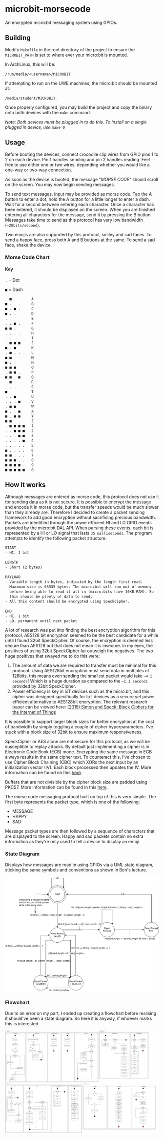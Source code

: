 # microbit-morsecode

An encrypted micro:bit messaging system using GPIOs.

## Building

Modify `Makefile` in the root directory of the project to ensure the
`MICROBIT_PATH` is set to where ever your micro:bit is mounted.

In ArchLinux, this will be:

`/run/media/<username>/MICROBIT`

If attempting to run on the UWE machines, the micro:bit should be
mounted at:

`/media/student/MICROBIT`.

Once properly configured, you may build the project and copy the binary
onto both devices with the `make` command.

*Note: Both devices must be plugged in to do this. To install on a
       single plugged in device, use `make 0`*

## Usage

Before booting the devices, connect crocodile clip wires from GPIO pins
1 to 2 on each device. Pin 1 handles sending and pin 2 handles reading.
Feel free to use either one or two wires, depending whether you would
like a one-way or two-way connection.

As soon as the device is booted, the message "*MORSE CODE*" should
scroll on the screen. You may now begin sending messages.

To send text messages, input may be provided as morse code. Tap the A
button to enter a dot, hold the A button for a little longer to enter a
dash. Wait for a second between entering each character. Once a
character has been entered, it should be displayed on the screen. When
you are finished entering all characters for the message, send it by
pressing the B button. Messages take time to send as this protocol has
very low bandwidth (`~28bits/second`).

Two emojis are also supported by this protocol, smiley and sad faces. To
send a happy face, press both A and B buttons at the same. To send a sad
face, shake the device.

### Morse Code Chart

#### Key

`.` = Dot

`■` = Dash

```
. ■         A
■ . . .     B
■ . ■ .     C
■ . .       D
.           E
. . ■ .     F
■ ■ .       G
. . . .     H
. .         I
. ■ ■ ■     J
■ . ■       K
. ■ . .     L
■ ■         M
■ .         N
■ ■ ■       O
. ■ ■ .     P
■ ■ . ■     Q
. ■ .       R
. . .       S
■           T
. . ■       U
. . . ■     V
. ■ ■       W
■ . . ■     X
■ . ■ ■     Y
■ ■ . .     Z
. ■ ■ ■ ■   1
. . ■ ■ ■   2
. . . ■ ■   3
. . . . ■   4
. . . . .   5
■ . . . .   6
■ ■ . . .   7
■ ■ ■ . .   8
■ ■ ■ ■ .   9
■ ■ ■ ■ ■   0
```

## How it works

Although messages are entered as morse code, this protocol does not use
it for sending data as it is not secure. It is possible to encrypt the
message and encode it in morse code, but the transfer speeds would be
much slower than they already are. Therefore I decided to create a
packet sending framework to add good encryption without sacrificing
precious bandwidth. Packets are identified through the power efficient
HI and LO GPIO events provided by the micro:bit DAL API. When parsing
these events, each bit is represented by a HI or LO signal that lasts
`35 milliseconds`. The program attempts to identify the following packet
structure:

```
START
- HI, 1 bit

LENGTH
- Short (2 bytes)

PAYLOAD
- Variable length in bytes, indicated by the length first read.
- Maximum size is 65535 bytes. The micro:bit will run out of memory
  before being able to read it all in (micro:bits have 16KB RAM). So
  this should be plenty of data to send.
- All this content should be encrypted using SpeckCipher.

END
- HI, 1 bit
- LO, permanent until next packet
```

A lot of research was put into finding the best encryption algorithm for
this protocol, AES128 bit encryption seemed to be the best candidate for
a while until I found 32bit SpeckCipher. Of course, the encryption is
deemed less secure than AES128 but that does not mean it is insecure. In
my eyes, the positives of using 32bit SpeckCipher far outweigh the
negatives. The two huge positives that swayed me to do this were:

1. The amount of data we are required to transfer must be minimal for
   this protocol. Using AES128bit encryption must send data in multiples
   of 128bits, this means even sending the smallest packet would take
   `~4.5 seconds`! Which is a huge duration as compared to the
   `~1.1 seconds` provided by 32bit SpeckCipher.
2. Power efficiency is key in IoT devices such as the micro:bit, and
   this cipher was designed specifically for IoT devices as a secure yet
   power efficient alternative to AES128bit encryption. The relevant
   research paper can be viewed here:
   [(2015) Simon and Speck: Block Ciphers for the Internet of Things](
   https://csrc.nist.gov/csrc/media/events/lightweight-cryptography-workshop-2015/documents/papers/session1-shors-paper.pdf)

It is possible to support larger block sizes for better encryption at
the cost of bandwidth by simply toggling a couple of cipher
hyperparameters. I've stuck with a block size of 32bit to ensure maximum
responsiveness.

SpeckCipher or AES alone are not secure for this protocol, as we will be
susceptible to replay attacks. By default just implementing a cipher is
in Electronic Code Book (ECB) mode. Encrypting the same message in ECB
always results in the same cipher text. To counteract this, I've chosen
to use Cipher Block Chaining (CBC) which XORs the next input by an
initialization vector (IV). Each block processed then updates the IV.
More information can be found on this [here](
https://en.wikipedia.org/wiki/Block_cipher_mode_of_operation#Cipher_Block_Chaining_(CBC)).

Buffers that are not divisible by the cipher block size are padded using
PKCS7. More information can be found in this [here](
https://en.wikipedia.org/wiki/Padding_(cryptography)#PKCS7).

The morse code messaging protocol built on top of this is very simple.
The first byte represents the packet type, which is one of the
following:

* MESSAGE
* HAPPY
* SAD

Message packet types are then followed by a sequence of characters that
are displayed to the screen. Happy and sad packets contain no extra
information as they're only used to tell a device to display an emoji.

### State Diagram

Displays how messages are read in using GPIOs via a UML state diagram,
sticking the same symbols and conventions as shown in Ben's lecture.

![state diagram](./state-diagram.jpg)


### Flowchart

Due to an error on my part, I ended up creating a flowchart before
realising it should've been a state diagram. So here it is anyway,
if whoever marks this is interested.

![flowchart](./flowchart.jpg)

